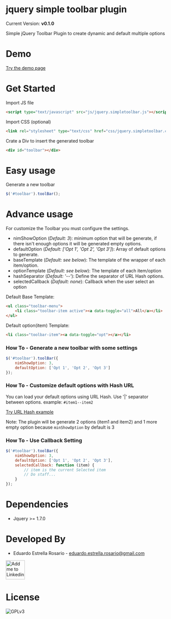 # jquery simple toolbar plugin

Current Version: **v0.1.0**

Simple jQuery Toolbar Plugin to create dynamic and default multiple options

# Demo

[Try the demo page](https://eduardoestrella.github.io/jquery-simple-toolbar-plugin/)

# Get Started

Import JS file

````html
<script type="text/javascript" src="js/jquery.simpletoolbar.js"></script>
````

Import CSS (optional)
````html
<link rel="stylesheet" type="text/css" href="css/jquery.simpletoolbar.css">
````

Crate a Div to insert the generated toolbar

````html
<div id="toolbar"></div>
````
# Easy usage

Generate a new toolbar 
```javascript
$('#toolbar').toolBar();
```

# Advance usage

For customize the Toolbar you must configure the settings.

* nimShowOption (*Default: 3*): minimum option that will be generate, if there isn't enough options it will be generated empty options. 
* defaultOption (*Default: ['Opt 1', 'Opt 2', 'Opt 3']*): Array of default options to generate.
* baseTemplate (*Default: see below*): The template of the wrapper of each item/option.
* optionTemplate (*Default: see below*): The template of each item/option
* hashSeparator (*Default: '--'*): Define the separator of URL Hash options. 
* selectedCallback (*Dafault: none*): Callback when the user select an option

Default Base Template:
````html
<ul class="toolbar-menu">
    <li class="toolbar-item active"><a data-toggle="all">All</a></li>
</ul>
````
Default option(item) Template:
````html
<li class="toolbar-item"><a data-toggle="opt"></a></li>   
````

### How To - Generate a new toolbar with some settings

````javascript
$('#toolbar').toolBar({
    nimShowOption: 3,
    defaultOption: ['Opt 1', 'Opt 2', 'Opt 3']     
});
````

### How To - Customize default options with Hash URL 

You can load your default options using URL Hash. Use '|' separator between options. example: `#item1--item2`


[Try URL Hash example](https://eduardoestrella.github.io/jquery-simple-toolbar-plugin/#item1--item2)

Note: The plugin will be generate 2 options (item1 and item2) and 1 more empty option because `minShowOption` by default is 3

### How To - Use Callback Setting

````javascript
$('#toolbar').toolBar({
    nimShowOption: 3,
    defaultOption: ['Opt 1', 'Opt 2', 'Opt 3'],
    selectedCallback: function (item) {        
        // item is the current Selected item
        // Do staff...
    }
});
````

# Dependencies

* Jquery >= 1.7.0

# Developed By 

* Eduardo Estrella Rosario - <eduardo.estrella.rosario@gmail.com>

<a href="https://www.linkedin.com/in/eduardoestrella">
  <img alt="Add me to Linkedin" src="https://image.freepik.com/iconos-gratis/boton-del-logotipo-linkedin_318-84979.png" height="60" width="60"/>
</a>


# License

![GPLv3](https://upload.wikimedia.org/wikipedia/commons/thumb/9/93/GPLv3_Logo.svg/200px-GPLv3_Logo.svg.png)